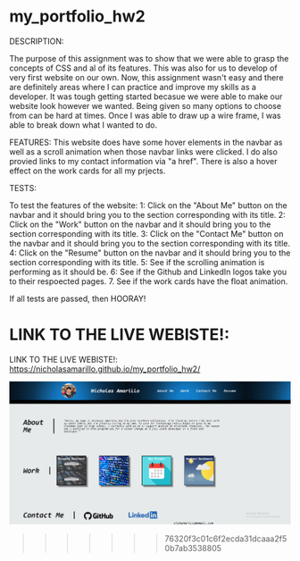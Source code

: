 # my_portfolio_hw2

DESCRIPTION:

The purpose of this assignment was to show that we were able to grasp the concepts of CSS and al of its features. This was also for us to develop of very first website on our own. Now, this assignment wasn't easy and there are definitely areas where I can practice and improve my skills as a developer. It was tough getting started becasue we were able to make our website look however we wanted. Being given so many options to choose from can be hard at times. Once I was able to draw up a wire frame, I was able to break down what I wanted to do.

FEATURES:
This website does have some hover elements in the navbar as well as a scroll animation when those navbar links were clicked. I do also provied links to my contact information via "a href". There is also a hover effect on the work cards for all my prjects.

TESTS:

To test the features of the website:
1: Click on the "About Me" button on the navbar and it should bring you to the section corresponding with its title.
2: Click on the "Work" button on the navbar and it should bring you to the section corresponding with its title.
3: Click on the "Contact Me" button on the navbar and it should bring you to the section corresponding with its title.
4: Click on the "Resume" button on the navbar and it should bring you to the section corresponding with its title.
5: See if the scrolling animation is performing as it should be.
6: See if the Github and LinkedIn logos take you to their respoected pages.
7. See if the work cards have the float animation.

If all tests are passed, then HOORAY!


LINK TO THE LIVE WEBISTE!:
=======
LINK TO THE LIVE WEBISTE!: https://nicholasamarillo.github.io/my_portfolio_hw2/

![](/assets/images/finished_portfolio.png "Portfolio Website Screenshot")
>>>>>>> 76320f3c01c6f2ecda31dcaaa2f50b7ab3538805
